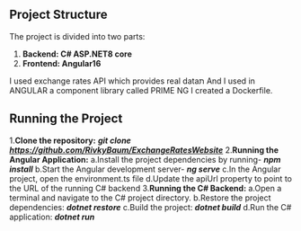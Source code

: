 ## Project Structure

The project is divided into two parts:
1. **Backend: C# ASP.NET8 core**
2. **Frontend: Angular16**

I used exchange rates API which provides real dataת
And I used in ANGULAR a component library called PRIME NG
I created a Dockerfile.

## Running the Project

1.**Clone the repository:** 
  ***git clone https://github.com/RivkyBaum/ExchangeRatesWebsite***
2.**Running the Angular Application:**
  a.Install the project dependencies by running- ***npm install***
  b.Start the Angular development server- ***ng serve***
  c.In the Angular project, open the environment.ts file
  d.Update the apiUrl property to point to the URL of the running C# backend
3.**Running the C# Backend:**
  a.Open a terminal and navigate to the C# project directory.
  b.Restore the project dependencies: ***dotnet restore***
  c.Build the project: ***dotnet build***
  d.Run the C# application: ***dotnet run***






  
  
